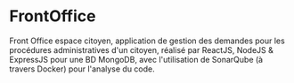 # FrontOffice
Front Office espace citoyen, application de gestion des demandes pour les procédures administratives d'un citoyen, réalisé par ReactJS, NodeJS & ExpressJS pour une BD MongoDB, avec l'utilisation de SonarQube (à travers Docker) pour l'analyse du code.
